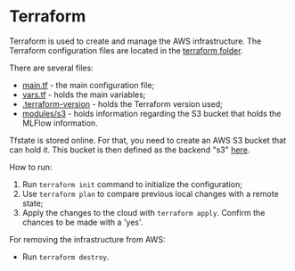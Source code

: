 # Terraform

Terraform is used to create and manage the AWS infrastructure.
The Terraform configuration files are located in the [terraform folder](../terraform/).

There are several files:
* [main.tf](../terraform/main.tf) - the main configuration file;
* [vars.tf](../terraform/vars.tf) - holds the main variables;
* [.terraform-version](../terraform/.terraform-version) - holds the Terraform version used;
* [modules/s3](../terraform/modules/s3/) - holds information regarding the S3 bucket that holds the MLFlow information.

Tfstate is stored online. For that, you need to create an AWS S3 bucket that can hold it.
This bucket is then defined as the backend "s3" [here](../terraform/main.tf).

How to run:
1. Run `terraform init` command to initialize the configuration;
2. Use `terraform plan` to compare previous local changes with a remote state;
3. Apply the changes to the cloud with `terraform apply`. Confirm the chances to be made with a 'yes'.

For removing the infrastructure from AWS:
* Run `terraform destroy`.